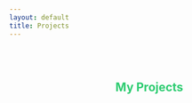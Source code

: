 ```yaml
---
layout: default
title: Projects
---
```


<section style="padding: 2rem; text-align: center;">
  <h2 style="color: #2ecc71;">My Projects</h2>
  <!-- Include your projects here as shown before -->
</section>
